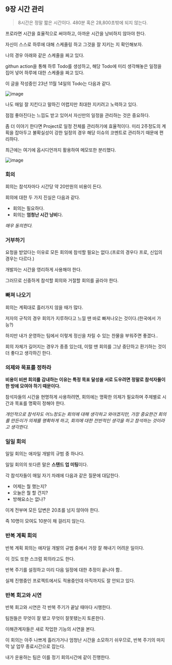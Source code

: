 ## 9장 시간 관리

> 8시간은 정말 짧은 시간이다. 480분 혹은 28,800초밖에 되지 않는다.

프로라면 시간을 효율적으로 써야하고, 아까운 시간을 낭비하지 않아야 한다.

자신이 스스로 하루에 대해 스케줄링 하고 그것을 잘 지키는 지 확인해보자.

나의 경우 아래와 같은 스케줄을 짜고 있다.

githun action을 통해 하루 Todo를 생성하고, 해당 Todo에 미리 생각해놓은 일정을 집어 넣어 하루에 대한 스케줄을 짜고 있다.

이 글을 작성중인 23년 11월 14일의 Todo는 다음과 같다.

![image](https://github.com/fkdl0048/ToDo/assets/84510455/b0b0e7cf-78d3-44b7-84fb-4cddf4da813e)

나도 매일 잘 지킨다고 말하긴 어렵지만 최대한 지키려고 노력하고 있다.

점점 좋아진다는 느낌도 받고 있어서 자신만의 일정을 관리하는 것은 중요하다.

좀 더 이야기 한다면 Project로 일정 전체를 관리하기에 효율적이다. 미리 2주정도의 계획을 잡아두고 불확실성이 강한 일정의 경우 해당 이슈의 코멘트로 관리하기 때문에 편리하다.

최근에는 여기에 옵시디언까지 활용하여 메모또한 분리했다.

![image](https://github.com/fkdl0048/ToDo/assets/84510455/a231fc77-838f-4a77-af54-cef5511ef8fc)

### 회의

회의는 참석자마다 시간당 약 20만원의 비용이 든다.

회의에 대한 두 가지 진실은 다음과 같다.

- 회의는 필요하다.
- 회의는 **엄청난 시간 낭비**다.

*매우 동의한다.*

### 거부하기

요청을 받았다는 이유로 모든 회의에 참석할 필요는 없다.(프로의 경우다 프로, 신입의 경우는 다르다.)

개발자는 시간을 영리하게 사용해야 한다.

그러므로 신중하게 참석할 회의와 거절할 회의를 골라야 한다.

### 빠져 나오기

회의는 계획대로 흘러가지 않을 때가 많다.

저자의 규칙의 경우 회의가 지루하다고 느낄 땐 바로 빠져나오는 것이다.(한국에서 가능?)

하지만 내가 운영하는 팀에서 이렇게 정신을 차릴 수 있는 찬물을 부워주면 좋겠다..

회의 자체가 길어지는 경우가 종종 있는데, 이럴 땐 회의를 그냥 중단하고 환기하는 것이 더 좋다고 생각하긴 한다.

### 의제와 목표를 정하라

**비용이 비싼 회의를 감내하는 이유는 특정 목표 달성을 서로 도우려면 정말로 참석자들이 한 방에 모여야 하기 때문이다.**

참석자들의 시간을 현명하게 사용하려면, 회의에는 명확한 의제가 필요하며 주제별로 시간과 목표를 명확히 정해야 한다.

*개인적으로 참석자도 어느정도는 회의에 대해 생각하고 와야겠지만, 가장 중요한건 회의를 만든이가 의제를 명확하게 하고, 회의에 대한 전반적인 생각을 하고 참석하는 것이라고 생각한다.*

### 일일 회의

일일 회의는 애자일 개발의 규범 중 하나다.

일일 회의의 또다른 말은 **스탠드 업 미팅**이다.

각 참석자들이 매일 자기 차례에 다음과 같은 질문에 대답한다.

- 어제는 뭘 했는지?
- 오늘은 뭘 할 건지?
- 방해요소는 없나?

이게 전부며 모든 답변은 20초를 넘지 않아야 한다.

즉 10명이 모여도 10분이 채 걸리지 않는다.

### 반복 계획 회의

반복 계획 회의는 애자일 개발의 규범 중에서 가장 잘 해내기 어려운 일이다.

이 것도 또한 스크럼 회의라고도 한다.

반복 주기를 설정하고 미리 다음 일정에 대한 추정이 끝나야 함..

실제 진행중인 프로젝트에서도 적용중인데 아직까지도 잘 안되고 있다.

### 반복 회고와 시연

반복 회고와 시연은 각 반복 주기가 끝날 때마다 시행한다.

팀원들은 무엇이 잘 됐고 무엇이 잘못됐는지 토론한다.

이해관계자들은 새로 작업한 기능의 시연을 본다.

이 회의는 아주 나쁘게 흘러가거나 엄청난 시간을 소모하기 쉬우므로, 반복 주기의 마지막 날 업무 종료시간으로 잡는다.

내가 운용하는 팀은 이를 정기 회의시간에 같이 진행한다.

